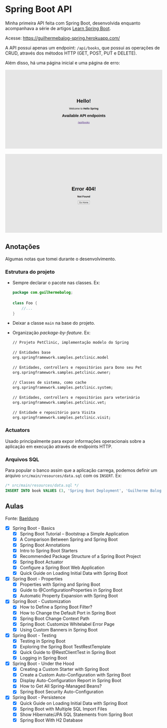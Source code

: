 # Spring Boot API

Minha primeira API feita com Spring Boot, desenvolvida enquanto acompanhava a série de artigos [Learn Spring Boot](https://www.baeldung.com/spring-boot).

Acesse: https://guilhermebalog-spring.herokuapp.com/

A API possui apenas um endpoint: `/api/books`, que possui as operações de CRUD, através dos métodos HTTP (GET, POST, PUT e DELETE).

Além disso, há uma página inicial e uma página de erro:

![Home Page](docs/home.png)

![Error Page](docs/error.png)

## Anotações

Algumas notas que tomei durante o desenvolvimento.

### Estrutura do projeto

- Sempre declarar o pacote nas classes. Ex:
    
    ```java
    package com.guilhermebalog;
  
    class Foo {
        //...  
    }   
    ```
  
- Deixar a classe `main` na base do projeto.
- Organização *package-by-feature*. Ex:

    ```text
    // Projeto PetClinic, implementação modelo do Spring
  
    // Entidades base
    org.springframework.samples.petclinic.model
  
    // Entidades, controllers e repositórios para Dono seu Pet
    org.springframework.samples.petclinic.owner;
  
    // Classes de sistema, como cache
    org.springframework.samples.petclinic.system;
  
    // Entidades, controllers e repositórios para veterinário 
    org.springframework.samples.petclinic.vet;
  
    // Entidade e repositório para Visita 
    org.springframework.samples.petclinic.visit;
    ```
  
### Actuators 

Usado principalmente para expor informações operacionais sobre a aplicação em execução através de endpoints HTTP.


### Arquivos SQL

Para popular o banco assim que a aplicação carrega, podemos definir um arquivo `src/main/resources/data.sql` com os `INSERT`. Ex:

```sql
/* src/main/resources/data.sql */
INSERT INTO book VALUES (3, 'Spring Boot Deployment', 'Guilherme Balog');
```

## Aulas

Fonte: [Baeldung](https://www.baeldung.com/spring-boot)

- [x] Spring Boot - Basics
  - [x] Spring Boot Tutorial – Bootstrap a Simple Application
  - [x] A Comparison Between Spring and Spring Boot
  - [x] Spring Boot Annotations
  - [x] Intro to Spring Boot Starters
  - [x] Recommended Package Structure of a Spring Boot Project
  - [x] Spring Boot Actuator
  - [x] Configure a Spring Boot Web Application
  - [x] Quick Guide on Loading Initial Data with Spring Boot
- [x] Spring Boot - Properties
  - [x] Properties with Spring and Spring Boot
  - [x] Guide to @ConfigurationProperties in Spring Boot
  - [x] Automatic Property Expansion with Spring Boot
- [x] Spring Boot - Customization
  - [x] How to Define a Spring Boot Filter?
  - [x] How to Change the Default Port in Spring Boot
  - [x] Spring Boot Change Context Path
  - [x] Spring Boot: Customize Whitelabel Error Page
  - [x] Using Custom Banners in Spring Boot
- [x] Spring Boot - Testing
  - [x] Testing in Spring Boot
  - [x] Exploring the Spring Boot TestRestTemplate
  - [x] Quick Guide to @RestClientTest in Spring Boot
  - [x] Logging in Spring Boot
- [x] Spring Boot - Under the Hood
  - [x] Creating a Custom Starter with Spring Boot
  - [x] Create a Custom Auto-Configuration with Spring Boot
  - [x] Display Auto-Configuration Report in Spring Boot
  - [x] How to Get All Spring-Managed Beans?
  - [x] Spring Boot Security Auto-Configuration
- [x] Spring Boot - Persistence
  - [x] Quick Guide on Loading Initial Data with Spring Boot
  - [x] Spring Boot with Multiple SQL Import Files
  - [x] Show Hibernate/JPA SQL Statements from Spring Boot
  - [x] Spring Boot With H2 Database
